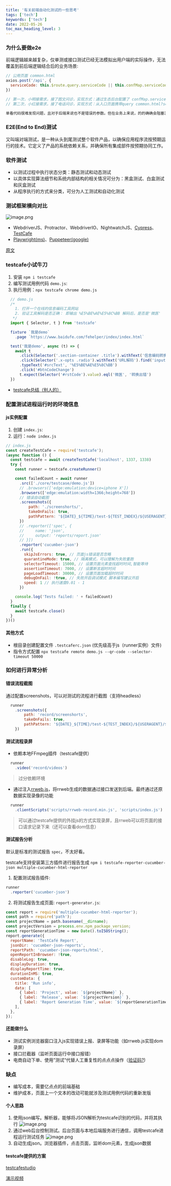 ```yaml
---
title: '有关前端自动化测试的一些思考'
tags: ['tech']
keywords: ['tech']
date: 2022-05-26
toc_max_heading_level: 3
---
```


### 为什么要做e2e
前端逻辑越来越复杂，仅单测或接口测试已经无法模拟出用户端的实际操作，无法覆盖到前后端逻辑结合后的业务场景:
<!-- truncate -->
```js
// 公用页面 common.html
axios.post('/api', {
  serviceCode: this.$route.query.serviceCode || this.confMap.serviceCode
})

// 第一次，小明接需求，接了图文问诊，实现方式：通过生态后台配置了 confMap.serviceCode，值为 tuwen
// 第二次，小红接需求，接了电话问诊，实现方式：从入口页面携带query common.html?serviceCode=dianhua

单看代码很难发现问题，且对于后端来说也不是错误的参数。但在业务上来说，的的确确会阻塞流程
```

### E2E(End to End)测试
又叫端对端测试，是一种从头到尾测试整个软件产品，以确保应用程序流按预期运行的技术。它定义了产品的系统依赖关系，并确保所有集成部件按预期协同工作。

### 软件测试
- 以测试过程中执行状态分类：静态测试和动态测试
- 以具体实现算法细节和系统内部结构的相关情况可分为：黑盒测试、白盒测试和灰盒测试
- 从程序执行的方式来分类，可分为人工测试和自动化测试


### 测试框架横向对比
![image.png](https://s2.loli.net/2022/05/01/3lY6kdGeAMgw5FL.png)

- WebdriverJS、Protractor、WebdriverIO、NightwatchJS、[Cypress](https://github.com/cypress-io/cypress)、[TestCafe](https://devexpress.github.io/testcafe/)
- [Playwright(ms)](https://github.com/microsoft/playwright)、[Puppeteer(google)](https://github.com/puppeteer/puppeteer)

[原文](https://aswinkumar4018.medium.com/which-e2e-testing-framework-to-use-for-js-based-client-applications-fbcac9aab680)


### testcafe小试牛刀
1. 安装 `npm i testcafe`
2. 编写测试用例代码 `demo.js`:
3. 执行用例：`npx testcafe chrome demo.js`

```js
  // demo.js
  /*
    1. 打开一个在线的信息编码工具网站
    2. 验证工具解码是否正确： 即输出 %E5%BE%AE%E5%8C%BB 解码后，是否是'微医'
   */
  import { Selector, t } from 'testcafe'

  fixture `我是demo`
    .page `https://www.baidufe.com/fehelper/index/index.html`

  test('我是demo', async (t) => {
    await t
      .click(Selector('.section-container .title').withText('信息编码转换').parent().find('a'))
      .click(Selector('.x-opts .radio').withText('URL解码').find('input'))
      .typeText('#srcText', '%E5%BE%AE%E5%8C%BB')
      .click('#btnCodeChange')
      t.expect(Selector('#rstCode').value).eql('微医', '转换出错')
  })
  ```

- [testcafe总结（别人的）](https://blog.mutoe.com/2018/testcafe/)


### 配置测试进程运行时的环境信息
#### js实例配置
1. 创建 `index.js`:
2. 运行：`node index.js`

```js
// index.js
const createTestCafe = require('testcafe');
(async function () {
  const testcafe = await createTestCafe('localhost', 1337, 1338)
  try {
    const runner = testcafe.createRunner()

    const failedCount = await runner
      .src(['./core/testcase/demo.js'])
      // .browsers(['edge:emulation:device=iphone X'])
      .browsers(['edge:emulation:width=1366;height=768'])
      // 错误自动截图
      .screenshots({
          path: './screenshorts/',
          takeOnFails: true,
          pathPattern: '${DATE}_${TIME}/test-${TEST_INDEX}/${USERAGENT}/${FILE_INDEX}.png'
      })
      // .reporter(['spec', {
      //     name: 'json',
      //     output: 'reports/report.json'
      // }])
      .reporter('cucumber-json')
      .run({
        skipJsErrors: true, // 页面js错误是否忽略
        quarantineMode: true, // 隔离模式，可以理解为失败重跑
        selectorTimeout: 15000, // 设置页面元素查找超时时间,智能等待
        assertionTimeout: 7000, // 设置断言超时时间
        pageLoadTimeout: 30000, // 设置页面加载超时时间
        debugOnFail: !true, // 失败开启调试模式 脚本编写建议开启
        speed: 1 // 执行速度0.01 - 1
      })

    console.log('Tests failed: ' + failedCount)
  }
  finally {
    await testcafe.close()
  }
})()
```

#### 其他方式
- 根目录创建配置文件 `.testcaferc.json` (优先级高于js（runner实例）文件)
- 指令方式配置 `npx testcafe remote demo.js --qr-code --selector-timeout 50000`


### 如何进行异常分析
#### 错误流程截图
通过配置screenshots，可以对测试的流程进行截图（支持headless）
```js
  runner
    .screenshots({
        path: 'record/screenshorts',
        takeOnFails: true,
        pathPattern: '${DATE}_${TIME}/test-${TEST_INDEX}/${USERAGENT}/${FILE_INDEX}.png'
    })
```

#### 测试流程录屏
- 依赖本地FFmpeg插件（testcafe提供）
```js
  runner
    .video('record/videos')
```
> 过分依赖环境

- 通过注入[rrweb.js](https://github.com/rrweb-io/rrweb/blob/master/guide.zh_CN.md)，将rrweb生成的数据通过接口发送到后端。最终通过还原数据实现录像的功能
```js
  runner
    .clientScripts('scripts/rrweb-record.min.js', 'scripts/index.js')
```
> 可以通过testcafe提供的外挂js的方式实现录屏，且rrweb可以将页面的接口请求记录下来（还可以查看dom信息）

#### 测试报告分析
默认是标准的测试报告 `spec`，不太好看。

testcafe支持安装第三方插件进行报告生成 `npm i testcafe-reporter-cucumber-json multiple-cucumber-html-reporter`

1. 配置测试报告插件:
```js
runner
  .reporter('cucumber-json')
```
2. 将测试报告生成页面: `report-generator.js`:
  ```js
  const report = require('multiple-cucumber-html-reporter');
  const path = require('path');
  const projectName = path.basename(__dirname);
  const projectVersion = process.env.npm_package_version;
  const reportGenerationTime = new Date().toISOString();
  report.generate({
    reportName: 'TestCafé Report',
    jsonDir: 'cucumber-json-reports',
    reportPath: 'cucumber-json-reports/html',
    openReportInBrowser: !true,
    disableLog: true,
    displayDuration: true,
    displayReportTime: true,
    durationInMS: true,
    customData: {
      title: 'Run info',
      data: [
        { label: 'Project', value: `${projectName}` },
        { label: 'Release', value: `${projectVersion}` },
        { label: 'Report Generation Time', value: `${reportGenerationTime}` },
      ],
    },
  });
  ```

#### 还能做什么
- 测试实例浏览器窗口注入js实现错误上报、录屏等功能（如rrweb.js实现dom录屏）
- 接口拦截器（监听页面运行中接口报错）
- 电商自动下单、使用”测试“代替人工重复性的点点点操作（[验证码?](https://www.yisu.com/zixun/224115.html))

### 缺点
- 编写成本，需要亿点点的前端基础
- 维护成本，页面上一个文本的改动可能就涉及测试用例代码的重新发版

#### 个人思路
1. 使用json编写。解析器，能够将JSON解析为testcafe识别的代码，并将其执行 ![image.png](https://s2.loli.net/2022/05/22/gjYBUSVez9KnAxI.png)
2. 通过web后台控制测试。后台页面与本地后端服务进行通信，调用testcafe进程运行测试任务 ![image.png](https://s2.loli.net/2022/05/22/Q2Kak8vwnmX9esz.png)
3. 自动生成json。浏览器插件，点击页面，监听dom元素，生成json数据

#### testcafe提供的方案
[testcafestudio](https://www.devexpress.com/products/testcafestudio/)

[演示视频](https://www.youtube.com/watch?v=kcICIuKenuM&feature=emb_imp_woyt)
